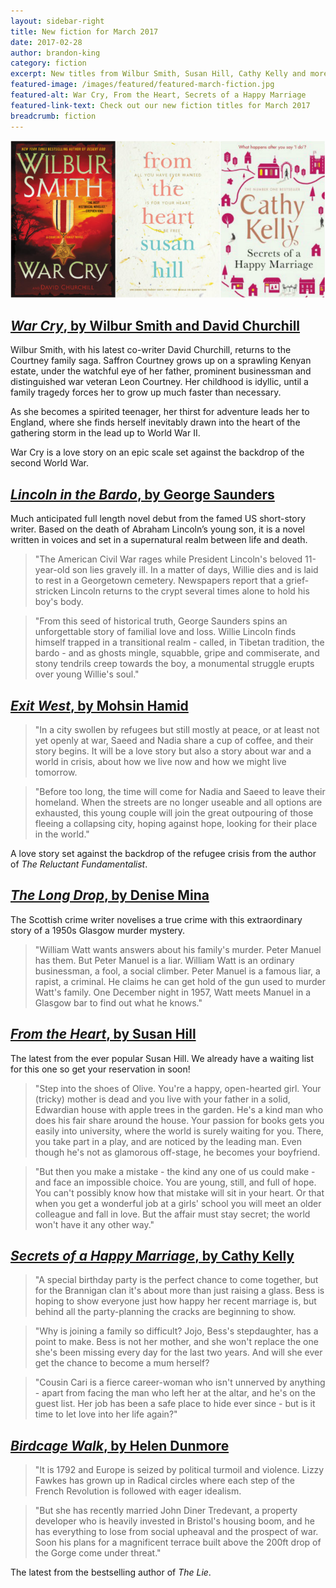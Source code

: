 ```yaml
---
layout: sidebar-right
title: New fiction for March 2017
date: 2017-02-28
author: brandon-king
category: fiction
excerpt: New titles from Wilbur Smith, Susan Hill, Cathy Kelly and more
featured-image: /images/featured/featured-march-fiction.jpg
featured-alt: War Cry, From the Heart, Secrets of a Happy Marriage
featured-link-text: Check out our new fiction titles for March 2017
breadcrumb: fiction
---
```


![War Cry, From the Heart, Secrets of a Happy Marriage](/images/featured/featured-march-fiction.jpg)

## [<cite>War Cry</cite>, by Wilbur Smith and David Churchill](https://suffolk.spydus.co.uk/cgi-bin/spydus.exe/ENQ/OPAC/BIBENQ?BRN=2108804)

Wilbur Smith, with his latest co-writer David Churchill, returns to the Courtney family saga. Saffron Courtney grows up on a sprawling Kenyan estate, under the watchful eye of her father, prominent businessman and distinguished war veteran Leon Courtney. Her childhood is idyllic, until a family tragedy forces her to grow up much faster than necessary.

As she becomes a spirited teenager, her thirst for adventure leads her to England, where she finds herself inevitably drawn into the heart of the gathering storm in the lead up to World War II.

War Cry is a love story on an epic scale set against the backdrop of the second World War.

## [<cite>Lincoln in the Bardo</cite>, by George Saunders](https://suffolk.spydus.co.uk/cgi-bin/spydus.exe/ENQ/OPAC/BIBENQ?BRN=2115917)

Much anticipated full length novel debut from the famed US short-story writer. Based on the death of Abraham Lincoln’s young son, it is a novel written in voices and set in a supernatural realm between life and death.

> "The American Civil War rages while President Lincoln's beloved 11-year-old son lies gravely ill. In a matter of days, Willie dies and is laid to rest in a Georgetown cemetery. Newspapers report that a grief-stricken Lincoln returns to the crypt several times alone to hold his boy's body.

> "From this seed of historical truth, George Saunders spins an unforgettable story of familial love and loss. Willie Lincoln finds himself trapped in a transitional realm - called, in Tibetan tradition, the bardo - and as ghosts mingle, squabble, gripe and commiserate, and stony tendrils creep towards the boy, a monumental struggle erupts over young Willie's soul."

## [<cite>Exit West</cite>, by Mohsin Hamid](https://suffolk.spydus.co.uk/cgi-bin/spydus.exe/ENQ/OPAC/BIBENQ?BRN=2108914)

> "In a city swollen by refugees but still mostly at peace, or at least not yet openly at war, Saeed and Nadia share a cup of coffee, and their story begins. It will be a love story but also a story about war and a world in crisis, about how we live now and how we might live tomorrow.

> "Before too long, the time will come for Nadia and Saeed to leave their homeland. When the streets are no longer useable and all options are exhausted, this young couple will join the great outpouring of those fleeing a collapsing city, hoping against hope, looking for their place in the world."

A love story set against the backdrop of the refugee crisis from the author of <cite>The Reluctant Fundamentalist</cite>.

## [<cite>The Long Drop</cite>, by Denise Mina](https://suffolk.spydus.co.uk/cgi-bin/spydus.exe/ENQ/OPAC/BIBENQ?BRN=2109349)

The Scottish crime writer novelises a true crime with this extraordinary story of a 1950s Glasgow murder mystery.

> "William Watt wants answers about his family's murder. Peter Manuel has them. But Peter Manuel is a liar. William Watt is an ordinary businessman, a fool, a social climber. Peter Manuel is a famous liar, a rapist, a criminal. He claims he can get hold of the gun used to murder Watt's family. One December night in 1957, Watt meets Manuel in a Glasgow bar to find out what he knows."

## [<cite>From the Heart</cite>, by Susan Hill](https://suffolk.spydus.co.uk/cgi-bin/spydus.exe/ENQ/OPAC/BIBENQ?BRN=2094650)

The latest from the ever popular Susan Hill. We already have a waiting list for this one so get your reservation in soon!

> "Step into the shoes of Olive. You're a happy, open-hearted girl. Your (tricky) mother is dead and you live with your father in a solid, Edwardian house with apple trees in the garden. He's a kind man who does his fair share around the house. Your passion for books gets you easily into university, where the world is surely waiting for you. There, you take part in a play, and are noticed by the leading man. Even though he's not as glamorous off-stage, he becomes your boyfriend.

> "But then you make a mistake - the kind any one of us could make - and face an impossible choice. You are young, still, and full of hope. You can't possibly know how that mistake will sit in your heart. Or that when you get a wonderful job at a girls' school you will meet an older colleague and fall in love. But the affair must stay secret; the world won't have it any other way."

## [<cite>Secrets of a Happy Marriage</cite>, by Cathy Kelly](https://suffolk.spydus.co.uk/cgi-bin/spydus.exe/ENQ/OPAC/BIBENQ?BRN=2082479)

> "A special birthday party is the perfect chance to come together, but for the Brannigan clan it's about more than just raising a glass. Bess is hoping to show everyone just how happy her recent marriage is, but behind all the party-planning the cracks are beginning to show.

> "Why is joining a family so difficult? Jojo, Bess's stepdaughter, has a point to make. Bess is not her mother, and she won't replace the one she's been missing every day for the last two years. And will she ever get the chance to become a mum herself?

> "Cousin Cari is a fierce career-woman who isn't unnerved by anything - apart from facing the man who left her at the altar, and he's on the guest list. Her job has been a safe place to hide ever since - but is it time to let love into her life again?"

## [<cite>Birdcage Walk</cite>, by Helen Dunmore](https://suffolk.spydus.co.uk/cgi-bin/spydus.exe/ENQ/OPAC/BIBENQ?BRN=2120278)

> "It is 1792 and Europe is seized by political turmoil and violence. Lizzy Fawkes has grown up in Radical circles where each step of the French Revolution is followed with eager idealism.

> "But she has recently married John Diner Tredevant, a property developer who is heavily invested in Bristol's housing boom, and he has everything to lose from social upheaval and the prospect of war. Soon his plans for a magnificent terrace built above the 200ft drop of the Gorge come under threat."

The latest from the bestselling author of <cite>The Lie</cite>.
